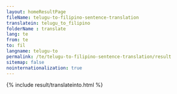```yaml
---
layout: homeResultPage
fileName: telugu-to-filipino-sentence-translation
translatein: telugu_to_filipino
folderName : translate
lang: te
from: te
to: fil
langname: telugu-to
permalink: /te/telugu-to-filipino-sentence-translation/result
sitemap: false
nointernationalization: true
---
```

{% include result/translateinto.html %}

<script src="/js/result/translation.js" data-foldername="{{page.folderName}}" data-lang="{{page.lang}}"></script>
